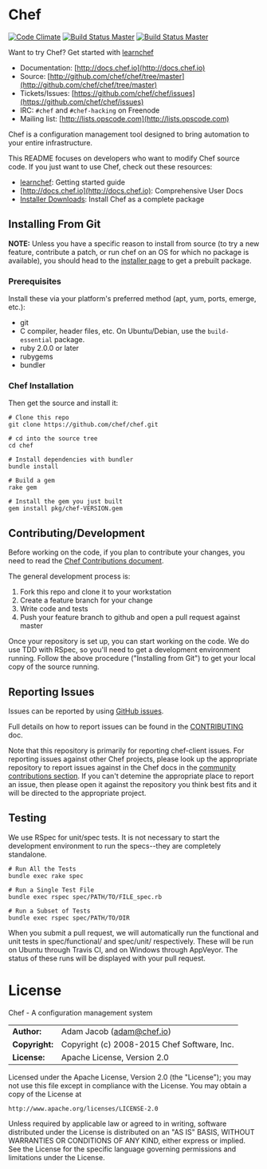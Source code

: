 
# Chef 
[![Code Climate](https://codeclimate.com/github/opscode/chef.png)](https://codeclimate.com/github/opscode/chef)
[![Build Status Master](https://travis-ci.org/chef/chef.svg?branch=master)](https://travis-ci.org/chef/chef)
[![Build Status Master](https://ci.appveyor.com/api/projects/status/github/chef/chef?branch=master&svg=true&passingText=master%20-%20Ok&pendingText=master%20-%20Pending&failingText=master%20-%20Failing)](https://ci.appveyor.com/project/Chef/chef/branch/master)

Want to try Chef? Get started with [learnchef](https://learn.chef.io)

* Documentation: [http://docs.chef.io](http://docs.chef.io)
* Source: [http://github.com/chef/chef/tree/master](http://github.com/chef/chef/tree/master)
* Tickets/Issues: [https://github.com/chef/chef/issues](https://github.com/chef/chef/issues)
* IRC: `#chef` and `#chef-hacking` on Freenode
* Mailing list: [http://lists.opscode.com](http://lists.opscode.com)

Chef is a configuration management tool designed to bring automation to your
entire infrastructure.

This README focuses on developers who want to modify Chef source code.
If you just want to use Chef, check out these resources:

* [learnchef](https://learn.chef.io): Getting started guide
* [http://docs.chef.io](http://docs.chef.io): Comprehensive User Docs
* [Installer Downloads](https://www.chef.io/download-chef-client/): Install Chef as a complete package

## Installing From Git

**NOTE:** Unless you have a specific reason to install from source (to
try a new feature, contribute a patch, or run chef on an OS for which no
package is available), you should head to the [installer page](https://www.chef.io/download-chef-client/)
to get a prebuilt package.

### Prerequisites

Install these via your platform's preferred method (apt, yum, ports,
emerge, etc.):

* git
* C compiler, header files, etc. On Ubuntu/Debian, use the
  `build-essential` package.
* ruby 2.0.0 or later
* rubygems
* bundler

### Chef Installation

Then get the source and install it:

    # Clone this repo
    git clone https://github.com/chef/chef.git
    
    # cd into the source tree
    cd chef

    # Install dependencies with bundler
    bundle install

    # Build a gem
    rake gem

    # Install the gem you just built
    gem install pkg/chef-VERSION.gem


## Contributing/Development

Before working on the code, if you plan to contribute your changes, you need to
read the
[Chef Contributions document](http://docs.chef.io/community_contributions.html).

The general development process is:

1. Fork this repo and clone it to your workstation
2. Create a feature branch for your change
3. Write code and tests
4. Push your feature branch to github and open a pull request against
   master

Once your repository is set up, you can start working on the code. We do use
TDD with RSpec, so you'll need to get a development environment running.
Follow the above procedure ("Installing from Git") to get your local
copy of the source running.

## Reporting Issues

Issues can be reported by using [GitHub issues](https://github.com/chef/chef/issues).

Full details on how to report issues can be found in the [CONTRIBUTING](https://github.com/chef/chef/blob/master/CONTRIBUTING.md#-chef-issue-tracking) doc.

Note that this repository is primarily for reporting chef-client issues.
For reporting issues against other Chef projects, please look up the appropriate repository
to report issues against in the Chef docs in the
[community contributions section](https://docs.chef.io/community_contributions.html#issues-and-bug-reports).
If you can't detemine the appropriate place to report an issue, then please open it
against the repository you think best fits and it will be directed to the appropriate project.

## Testing

We use RSpec for unit/spec tests. It is not necessary to start the development
environment to run the specs--they are completely standalone.

    # Run All the Tests
    bundle exec rake spec

    # Run a Single Test File
    bundle exec rspec spec/PATH/TO/FILE_spec.rb

    # Run a Subset of Tests
    bundle exec rspec spec/PATH/TO/DIR

When you submit a pull request, we will automatically run the functional and unit
tests in spec/functional/ and spec/unit/ respectively. These will be run on Ubuntu
through Travis CI, and on Windows through AppVeyor. The status of these runs will
be displayed with your pull request.

# License

Chef - A configuration management system

|                      |                                          |
|:---------------------|:-----------------------------------------|
| **Author:**          | Adam Jacob (<adam@chef.io>)
| **Copyright:**       | Copyright (c) 2008-2015 Chef Software, Inc.
| **License:**         | Apache License, Version 2.0

Licensed under the Apache License, Version 2.0 (the "License");
you may not use this file except in compliance with the License.
You may obtain a copy of the License at

    http://www.apache.org/licenses/LICENSE-2.0

Unless required by applicable law or agreed to in writing, software
distributed under the License is distributed on an "AS IS" BASIS,
WITHOUT WARRANTIES OR CONDITIONS OF ANY KIND, either express or implied.
See the License for the specific language governing permissions and
limitations under the License.
